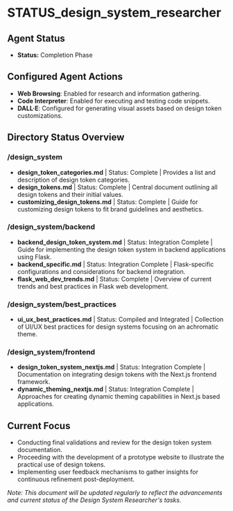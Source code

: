 # STATUS_design_system_researcher

## Agent Status
- **Status:** Completion Phase

## Configured Agent Actions
- **Web Browsing**: Enabled for research and information gathering.
- **Code Interpreter**: Enabled for executing and testing code snippets.
- **DALL·E**: Configured for generating visual assets based on design token customizations.

## Directory Status Overview

### /design_system
- **design_token_categories.md** | Status: Complete | Provides a list and description of design token categories.
- **design_tokens.md** | Status: Complete | Central document outlining all design tokens and their initial values.
- **customizing_design_tokens.md** | Status: Complete | Guide for customizing design tokens to fit brand guidelines and aesthetics.

### /design_system/backend
- **backend_design_token_system.md** | Status: Integration Complete | Guide for implementing the design token system in backend applications using Flask.
- **backend_specific.md** | Status: Integration Complete | Flask-specific configurations and considerations for backend integration.
- **flask_web_dev_trends.md** | Status: Complete | Overview of current trends and best practices in Flask web development.

### /design_system/best_practices
- **ui_ux_best_practices.md** | Status: Compiled and Integrated | Collection of UI/UX best practices for design systems focusing on an achromatic theme.

### /design_system/frontend
- **design_token_system_nextjs.md** | Status: Integration Complete | Documentation on integrating design tokens with the Next.js frontend framework.
- **dynamic_theming_nextjs.md** | Status: Integration Complete | Approaches for creating dynamic theming capabilities in Next.js based applications.

## Current Focus
- Conducting final validations and review for the design token system documentation.
- Proceeding with the development of a prototype website to illustrate the practical use of design tokens.
- Implementing user feedback mechanisms to gather insights for continuous refinement post-deployment.

_Note: This document will be updated regularly to reflect the advancements and current status of the Design System Researcher's tasks._